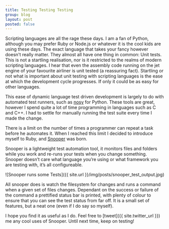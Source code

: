 ```yaml
---
title: Testing Testing Testing
group: blog
layout: post
posted: false
---
```


Scripting languages are all the rage these days. I am a fan of Python, although you may prefer Ruby or Node.js or whatever it is the cool kids are using these days. The exact language that takes your fancy however doesn't really matter. They almost all have one thing in common: Unit tests. This is not a startling realisation, nor is it restricted to the realms of modern scripting languages. I hear that even the assembly code running on the jet engine of your favourite airliner is unit tested (a reassuring fact). Startling or not what is important about unit testing with scripting languages is the ease at which the development cycle progresses. If only it could be as easy for other languages.

This ease of dynamic language test driven development is largely to do with automated test runners, such as [nosy](https://bitbucket.org/douglatornell/nosy) for Python. These tools are great, however I spend quite a lot of time programming in languages such as C and C++. I had to settle for manually running the test suite every time I made the change. 

There is a limit on the number of times a programmer can repeat a task before he automates it. When I reached this limit I decided to introduce myself to Ruby, and [Snooper](http://github.com/iwillspeak/snooper/) was born.

Snooper is a lightweight test automation tool, it monitors files and folders while you work and re-runs your tests when you change something. Snooper doesn’t care what language you’re using or what framework you are testing with, it’s all configureable.

![Snooper runs some Tests]({{ site.url }}/img/posts/snooper_test_output.jpg)

All snooper does is watch the filesystem for changes and runs a command when a given set of files changes. Dependant on the success or failure of the command a prettified status bar is printed, with plenty of colour to ensure that you can see the test status from far off. It is a small set of features, but a neat one (even if I do say so myself).

I hope you find it as useful as I do. Feel free to [tweet]({{ site.twitter_url }}) me any cool uses of Snooper. Until next time, keep on testing!
